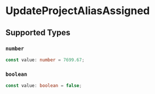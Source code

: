 # UpdateProjectAliasAssigned


## Supported Types

### `number`

```typescript
const value: number = 7699.67;
```

### `boolean`

```typescript
const value: boolean = false;
```

